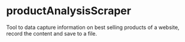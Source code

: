 # productAnalysisScraper
Tool to data capture information on best selling products of a website, record the content and save to a file.
